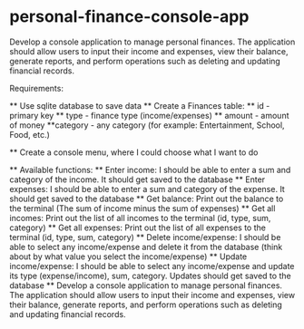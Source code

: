 # personal-finance-console-app

Develop a console application to manage personal finances.
The application should allow users to input their income and expenses, view their balance, generate reports, and perform operations such as deleting and updating financial records.

Requirements:

** Use sqlite database to save data
    ** Create a Finances table:
    ** id - primary key 
    ** type - finance type (income/expenses)
    ** amount - amount of money
    **category - any category (for example: Entertainment, School, Food, etc.)

** Create a console menu, where I could choose what I want to do

** Available functions:
    ** Enter income: I should be able to enter a sum and category of the income. It should get saved to the database
    ** Enter expenses: I should be able to enter a sum and category of the expense. It should get saved to the database
    ** Get balance: Print out the balance to the terminal (The sum of income minus the sum of expenses)
    ** Get all incomes: Print out the list of all incomes to the terminal (id, type, sum, category)
    ** Get all expenses: Print out the list of all expenses to the terminal (id, type, sum, category)
    ** Delete income/expense: I should be able to select any income/expense and delete it from the database (think about by what value you select the income/expense)
    ** Update income/expense: I should be able to select any income/expense and update its type (expense/income), sum, category. Updates should get saved to the database
    ** Develop a console application to manage personal finances. The application should allow users to input their income and expenses, view their balance, generate reports, and perform operations such as deleting and updating financial records.
